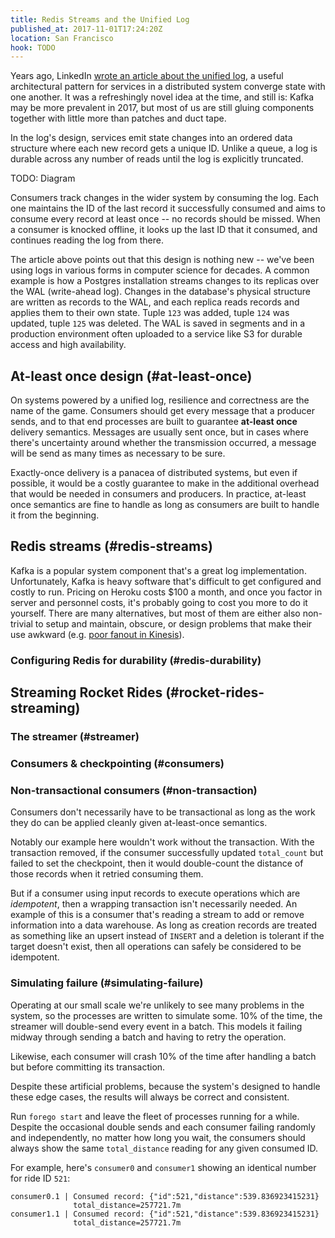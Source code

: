 ```yaml
---
title: Redis Streams and the Unified Log
published_at: 2017-11-01T17:24:20Z
location: San Francisco
hook: TODO
---
```


Years ago, LinkedIn [wrote an article about the unified
log][thelog], a useful architectural pattern for services
in a distributed system converge state with one another. It
was a refreshingly novel idea at the time, and still is:
Kafka may be more prevalent in 2017, but most of us are
still gluing components together with little more than
patches and duct tape.

In the log's design, services emit state changes into an
ordered data structure where each new record gets a unique
ID. Unlike a queue, a log is durable across any number of
reads until the log is explicitly truncated.

TODO: Diagram

Consumers track changes in the wider system by consuming
the log. Each one maintains the ID of the last record it
successfully consumed and aims to consume every record at
least once -- no records should be missed. When a consumer
is knocked offline, it looks up the last ID that it
consumed, and continues reading the log from there.

The article above points out that this design is nothing
new -- we've been using logs in various forms in computer
science for decades. A common example is how a Postgres
installation streams changes to its replicas over the WAL
(write-ahead log). Changes in the database's physical
structure are written as records to the WAL, and each
replica reads records and applies them to their own state.
Tuple `123` was added, tuple `124` was updated, tuple `125`
was deleted. The WAL is saved in segments and in a
production environment often uploaded to a service like S3
for durable access and high availability.

## At-least once design (#at-least-once)

On systems powered by a unified log, resilience and
correctness are the name of the game. Consumers should get
every message that a producer sends, and to that end
processes are built to guarantee **at-least once** delivery
semantics. Messages are usually sent once, but in cases
where there's uncertainty around whether the transmission
occurred, a message will be send as many times as necessary
to be sure.

Exactly-once delivery is a panacea of distributed systems,
but even if possible, it would be a costly guarantee to
make in the additional overhead that would be needed in
consumers and producers. In practice, at-least once
semantics are fine to handle as long as consumers are built
to handle it from the beginning.

## Redis streams (#redis-streams)

Kafka is a popular system component that's a great log
implementation. Unfortunately, Kafka is heavy software
that's difficult to get configured and costly to run.
Pricing on Heroku costs $100 a month, and once you factor
in server and personnel costs, it's probably going to cost
you more to do it yourself. There are many alternatives,
but most of them are either also non-trivial to setup and
maintain, obscure, or design problems that make their use
awkward (e.g. [poor fanout in Kinesis][fivereads]).

### Configuring Redis for durability (#redis-durability)

## Streaming Rocket Rides (#rocket-rides-streaming)

### The streamer (#streamer)

### Consumers & checkpointing (#consumers)

### Non-transactional consumers (#non-transaction)

Consumers don't necessarily have to be transactional as
long as the work they do can be applied cleanly given
at-least-once semantics.

Notably our example here wouldn't work without the
transaction. With the transaction removed, if the consumer
successfully updated `total_count` but failed to set the
checkpoint, then it would double-count the distance of
those records when it retried consuming them.

But if a consumer using input records to execute operations
which are _idempotent_, then a wrapping transaction isn't
necessarily needed. An example of this is a consumer that's
reading a stream to add or remove information into a data
warehouse. As long as creation records are treated as
something like an upsert instead of `INSERT` and a deletion
is tolerant if the target doesn't exist, then all
operations can safely be considered to be idempotent.

### Simulating failure (#simulating-failure)

Operating at our small scale we're unlikely to see many
problems in the system, so the processes are written to
simulate some. 10% of the time, the streamer will
double-send every event in a batch. This models it failing
midway through sending a batch and having to retry the
operation.

Likewise, each consumer will crash 10% of the time after
handling a batch but before committing its transaction.

Despite these artificial problems, because the system's
designed to handle these edge cases, the results will
always be correct and consistent.

Run `forego start` and leave the fleet of processes running
for a while. Despite the occasional double sends and each
consumer failing randomly and independently, no matter how
long you wait, the consumers should always show the same
`total_distance` reading for any given consumed ID.

For example, here's `consumer0` and `consumer1` showing an
identical number for ride ID `521`:

```
consumer0.1 | Consumed record: {"id":521,"distance":539.836923415231}
              total_distance=257721.7m
consumer1.1 | Consumed record: {"id":521,"distance":539.836923415231}
              total_distance=257721.7m
```

[fivereads]: /kinesis-in-production#five-reads
[thelog]: https://engineering.linkedin.com/distributed-systems/log-what-every-software-engineer-should-know-about-real-time-datas-unifying
